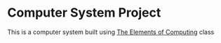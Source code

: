 # Computer System Project

This is a computer system built using [The Elements of Computing](http://www1.idc.ac.il/tecs/plan.html) class

